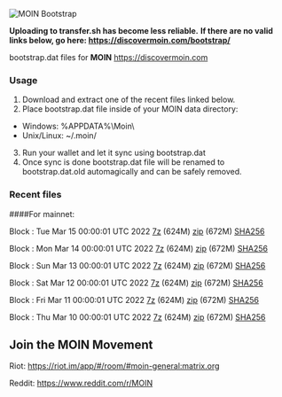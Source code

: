 ![MOIN Bootstrap](https://i.imgur.com/KjM1jMp.jpg)

**Uploading to transfer.sh has become less reliable.**
**If there are no valid links below, go here: https://discovermoin.com/bootstrap/**

bootstrap.dat files for **MOIN** https://discovermoin.com

### Usage

1. Download and extract one of the recent files linked below.
2. Place bootstrap.dat file inside of your MOIN data directory:
 - Windows: %APPDATA%\Moin\
 - Unix/Linux: ~/.moin/
3. Run your wallet and let it sync using bootstrap.dat
4. Once sync is done bootstrap.dat file will be renamed to bootstrap.dat.old automagically and can be safely removed.


### Recent files

####For mainnet:

Block : Tue Mar 15 00:00:01 UTC 2022 [7z](https://transfer.sh/XaFQdp/bootstrap.dat.20220315.7z) (624M) [zip](https://transfer.sh/3hU17W/bootstrap.dat.20220315.zip) (672M) [SHA256](https://transfer.sh/hgUNiv/sha256.txt)

Block : Mon Mar 14 00:00:01 UTC 2022 [7z](https://transfer.sh/VPTNvK/bootstrap.dat.20220314.7z) (624M) [zip](https://transfer.sh/bpQuEf/bootstrap.dat.20220314.zip) (672M) [SHA256](https://transfer.sh/BMkbv7/sha256.txt)

Block : Sun Mar 13 00:00:01 UTC 2022 [7z](https://transfer.sh/OF6wzF/bootstrap.dat.20220313.7z) (624M) [zip](https://transfer.sh/iknFRc/bootstrap.dat.20220313.zip) (672M) [SHA256](https://transfer.sh/EuGicB/sha256.txt)

Block : Sat Mar 12 00:00:01 UTC 2022 [7z](https://transfer.sh/W6rwd8/bootstrap.dat.20220312.7z) (624M) [zip](https://transfer.sh/ml2ebe/bootstrap.dat.20220312.zip) (672M) [SHA256](https://transfer.sh/Wf9a62/sha256.txt)

Block : Fri Mar 11 00:00:01 UTC 2022 [7z](https://transfer.sh/NzWs7d/bootstrap.dat.20220311.7z) (624M) [zip](https://transfer.sh/6fnc0j/bootstrap.dat.20220311.zip) (672M) [SHA256](https://transfer.sh/O7GyVS/sha256.txt)

Block : Thu Mar 10 00:00:01 UTC 2022 [7z](https://transfer.sh/2G2bL2/bootstrap.dat.20220310.7z) (624M) [zip](https://transfer.sh/pmB0At/bootstrap.dat.20220310.zip) (672M) [SHA256](https://transfer.sh/SyUtT8/sha256.txt)

## Join the MOIN Movement

Riot: https://riot.im/app/#/room/#moin-general:matrix.org

Reddit: https://www.reddit.com/r/MOIN
